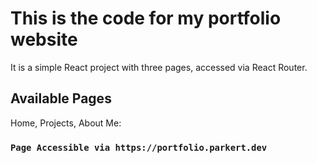 # This is the code for my portfolio website

It is a simple React project with three pages, accessed via React Router.

## Available Pages

Home, Projects, About Me:

### `Page Accessible via https://portfolio.parkert.dev`

